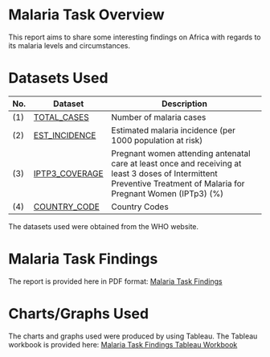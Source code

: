 # Malaria Task Overview
This report aims to share some interesting findings on Africa with regards to its malaria levels and circumstances.
# Datasets Used
 No. | Dataset | Description 
-----|---------|------------
(1)  | [TOTAL_CASES](data/TOTAL_CASES.csv)| Number of malaria cases
(2)  | [EST_INCIDENCE](data/EST_INCIDENCE.csv)| Estimated malaria incidence (per 1000 population at risk)
(3)  | [IPTP3_COVERAGE](data/IPTP3_COVERAGE.csv)| Pregnant women attending antenatal care at least once and receiving at least 3 doses of Intermittent Preventive Treatment of Malaria for Pregnant Women (IPTp3) (%)
(4)  | [COUNTRY_CODE](data/COUNTRY_CODE.csv)| Country Codes

The datasets used were obtained from the WHO website.
# Malaria Task Findings
The report is provided here in PDF format:
[Malaria Task Findings](https://github.com/genephua/MalariaTask/blob/main/Malaria%20Task%20Findings.pdf)
# Charts/Graphs Used
The charts and graphs used were produced by using Tableau. The Tableau workbook is provided here: 
[Malaria Task Findings Tableau Workbook](https://github.com/genephua/MalariaTask/blob/main/Malaria%20Task%20Findings%20Charts.twbx)
